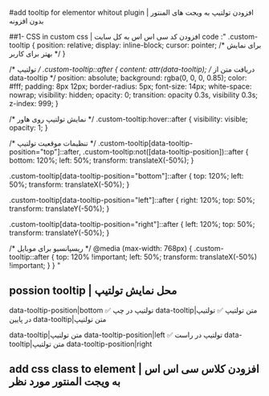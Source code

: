 #add tooltip for elementor whitout plugin | افزودن تولتیپ به ویجت های المنتور بدون افزونه 

##1- CSS in custom css | افزودن کد سی اس اس به کل سایت 
code :"
.custom-tooltip {
    position: relative;
    display: inline-block;
    cursor: pointer; /* برای نمایش بهتر برای کاربر */
}

/* تولتیپ */
.custom-tooltip::after {
    content: attr(data-tooltip); /* دریافت متن از data-tooltip */
    position: absolute;
    background: rgba(0, 0, 0, 0.85);
    color: #fff;
    padding: 8px 12px;
    border-radius: 5px;
    font-size: 14px;
    white-space: nowrap;
    visibility: hidden;
    opacity: 0;
    transition: opacity 0.3s, visibility 0.3s;
    z-index: 999;
}

/* نمایش تولتیپ روی هاور */
.custom-tooltip:hover::after {
    visibility: visible;
    opacity: 1;
}

/* تنظیمات موقعیت تولتیپ */
.custom-tooltip[data-tooltip-position="top"]::after,
.custom-tooltip:not([data-tooltip-position])::after {
    bottom: 120%;
    left: 50%;
    transform: translateX(-50%);
}

.custom-tooltip[data-tooltip-position="bottom"]::after {
    top: 120%;
    left: 50%;
    transform: translateX(-50%);
}

.custom-tooltip[data-tooltip-position="left"]::after {
    right: 120%;
    top: 50%;
    transform: translateY(-50%);
}

.custom-tooltip[data-tooltip-position="right"]::after {
    left: 120%;
    top: 50%;
    transform: translateY(-50%);
}

/* ریسپانسیو برای موبایل */
@media (max-width: 768px) {
    .custom-tooltip::after {
        top: 120% !important;
        left: 50%;
        transform: translateX(-50%) !important;
    }
}
"


## possion tooltip |  محل نمایش تولتیپ 


data-tooltip-position|bottom
✅ تولتیپ در چپ
data-tooltip|متن تولتیپ
✅ تولتیپ در پایین
data-tooltip|متن تولتیپ

data-tooltip|متن تولتیپ
data-tooltip-position|left
✅ تولتیپ در راست
data-tooltip|متن تولتیپ
data-tooltip-position|right



## add css class to element |  افزودن کلاس  سی اس اس به ویجت المنتور مورد نظر 
